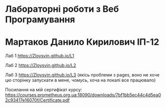 # Лабораторні роботи з Веб Програмування
# Мартаков Данило Кирилович ІП-12

Лаб 1 https://Zloysvin.github.io/L1

Лаб 2 https://Zloysvin.github.io/L2

Лаб 3 https://Zloysvin.github.io/L3 (якісь проблеми з pages, воно не хоче цю сторінку запускати в мене, чомусь, хоча на локалі все працювало)

Посилання на мій сертифікат курсу: https://courses.prometheus.org.ua:18090/downloads/7bf1bb5ec44c4d5ea02c93417e16070f/Certificate.pdf
